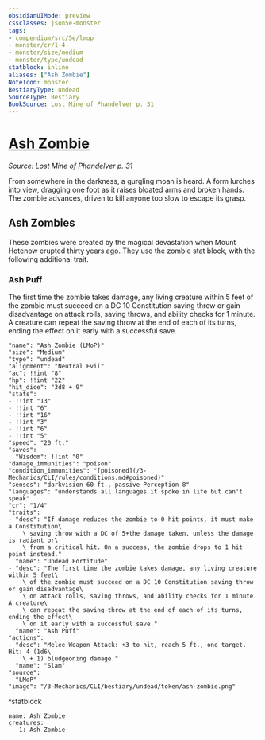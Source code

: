 ```yaml
---
obsidianUIMode: preview
cssclasses: json5e-monster
tags:
- compendium/src/5e/lmop
- monster/cr/1-4
- monster/size/medium
- monster/type/undead
statblock: inline
aliases: ["Ash Zombie"]
NoteIcon: monster
BestiaryType: undead
SourceType: Bestiary
BookSource: Lost Mine of Phandelver p. 31
---
```

# [Ash Zombie](3-Mechanics\CLI\bestiary\undead/ash-zombie-lmop.md)
*Source: Lost Mine of Phandelver p. 31*  

From somewhere in the darkness, a gurgling moan is heard. A form lurches into view, dragging one foot as it raises bloated arms and broken hands. The zombie advances, driven to kill anyone too slow to escape its grasp.

## Ash Zombies

These zombies were created by the magical devastation when Mount Hotenow erupted thirty years ago. They use the zombie stat block, with the following additional trait.

### Ash Puff

The first time the zombie takes damage, any living creature within 5 feet of the zombie must succeed on a DC 10 Constitution saving throw or gain disadvantage on attack rolls, saving throws, and ability checks for 1 minute. A creature can repeat the saving throw at the end of each of its turns, ending the effect on it early with a successful save.

```statblock
"name": "Ash Zombie (LMoP)"
"size": "Medium"
"type": "undead"
"alignment": "Neutral Evil"
"ac": !!int "8"
"hp": !!int "22"
"hit_dice": "3d8 + 9"
"stats":
- !!int "13"
- !!int "6"
- !!int "16"
- !!int "3"
- !!int "6"
- !!int "5"
"speed": "20 ft."
"saves":
  "Wisdom": !!int "0"
"damage_immunities": "poison"
"condition_immunities": "[poisoned](/3-Mechanics/CLI/rules/conditions.md#poisoned)"
"senses": "darkvision 60 ft., passive Perception 8"
"languages": "understands all languages it spoke in life but can't speak"
"cr": "1/4"
"traits":
- "desc": "If damage reduces the zombie to 0 hit points, it must make a Constitution\
    \ saving throw with a DC of 5+the damage taken, unless the damage is radiant or\
    \ from a critical hit. On a success, the zombie drops to 1 hit point instead."
  "name": "Undead Fortitude"
- "desc": "The first time the zombie takes damage, any living creature within 5 feet\
    \ of the zombie must succeed on a DC 10 Constitution saving throw or gain disadvantage\
    \ on attack rolls, saving throws, and ability checks for 1 minute. A creature\
    \ can repeat the saving throw at the end of each of its turns, ending the effect\
    \ on it early with a successful save."
  "name": "Ash Puff"
"actions":
- "desc": "Melee Weapon Attack: +3 to hit, reach 5 ft., one target. Hit: 4 (1d6\
    \ + 1) bludgeoning damage."
  "name": "Slam"
"source":
- "LMoP"
"image": "/3-Mechanics/CLI/bestiary/undead/token/ash-zombie.png"
```
^statblock

```encounter-table
name: Ash Zombie
creatures:
 - 1: Ash Zombie
```